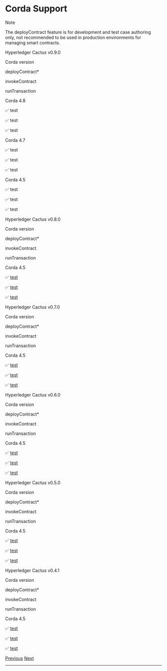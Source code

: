Corda Support
============================================================

Note

The deployContract feature is for development and test case authoring only, not recommended to be used in production environments for managing smart contracts.

Hyperledger Cactus v0.9.0

Corda version

deployContract\*

invokeContract

runTransaction

Corda 4.8

✅ test

✅ test

✅ test

Corda 4.7

✅ test

✅ test

✅ test

Corda 4.5

✅ test

✅ test

✅ test

Hyperledger Cactus v0.8.0

Corda version

deployContract\*

invokeContract

runTransaction

Corda 4.5

✅ [test](https://github.com/hyperledger/cactus/blob/v0.8.0/packages/cactus-plugin-ledger-connector-corda/src/test/typescript/integration/deploy-cordapp-jars-to-nodes.test.ts)

✅ [test](https://github.com/hyperledger/cactus/blob/v0.8.0/packages/cactus-plugin-ledger-connector-corda/src/test/typescript/integration/jvm-kotlin-spring-server.test.ts)

✅ [test](https://github.com/hyperledger/cactus/blob/v0.8.0/packages/cactus-plugin-ledger-connector-corda/src/test/typescript/integration/jvm-kotlin-spring-server.test.ts)

Hyperledger Cactus v0.7.0

Corda version

deployContract\*

invokeContract

runTransaction

Corda 4.5

✅ [test](https://github.com/hyperledger/cactus/blob/v0.7.0/packages/cactus-plugin-ledger-connector-corda/src/test/typescript/integration/deploy-cordapp-jars-to-nodes.test.ts)

✅ [test](https://github.com/hyperledger/cactus/blob/v0.7.0/packages/cactus-plugin-ledger-connector-corda/src/test/typescript/integration/jvm-kotlin-spring-server.test.ts)

✅ [test](https://github.com/hyperledger/cactus/blob/v0.7.0/packages/cactus-plugin-ledger-connector-corda/src/test/typescript/integration/jvm-kotlin-spring-server.test.ts)

Hyperledger Cactus v0.6.0

Corda version

deployContract\*

invokeContract

runTransaction

Corda 4.5

✅ [test](https://github.com/hyperledger/cactus/blob/v0.6.0/packages/cactus-plugin-ledger-connector-corda/src/test/typescript/integration/deploy-cordapp-jars-to-nodes.test.ts)

✅ [test](https://github.com/hyperledger/cactus/blob/v0.6.0/packages/cactus-plugin-ledger-connector-corda/src/test/typescript/integration/jvm-kotlin-spring-server.test.ts)

✅ [test](https://github.com/hyperledger/cactus/blob/v0.6.0/packages/cactus-plugin-ledger-connector-corda/src/test/typescript/integration/jvm-kotlin-spring-server.test.ts)

Hyperledger Cactus v0.5.0

Corda version

deployContract\*

invokeContract

runTransaction

Corda 4.5

✅ [test](https://github.com/hyperledger/cactus/blob/v0.5.0/packages/cactus-plugin-ledger-connector-corda/src/test/typescript/integration/deploy-cordapp-jars-to-nodes.test.ts)

✅ [test](https://github.com/hyperledger/cactus/blob/v0.5.0/packages/cactus-plugin-ledger-connector-corda/src/test/typescript/integration/jvm-kotlin-spring-server.test.ts)

✅ [test](https://github.com/hyperledger/cactus/blob/v0.5.0/packages/cactus-plugin-ledger-connector-corda/src/test/typescript/integration/jvm-kotlin-spring-server.test.ts)

Hyperledger Cactus v0.4.1

Corda version

deployContract\*

invokeContract

runTransaction

Corda 4.5

✅ [test](https://github.com/hyperledger/cactus/blob/v0.4.1/packages/cactus-plugin-ledger-connector-corda/src/test/typescript/integration/deploy-cordapp-jars-to-nodes.test.ts)

✅ [test](https://github.com/hyperledger/cactus/blob/v0.4.1/packages/cactus-plugin-ledger-connector-corda/src/test/typescript/integration/jvm-kotlin-spring-server.test.ts)

✅ [test](https://github.com/hyperledger/cactus/blob/v0.4.1/packages/cactus-plugin-ledger-connector-corda/src/test/typescript/integration/jvm-kotlin-spring-server.test.ts)

  

[Previous](besu.md "Besu Support") [Next](fabric.md "Fabric Support")

* * *
